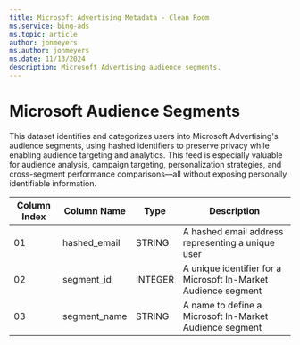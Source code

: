 ```yaml
---
title: Microsoft Advertising Metadata - Clean Room
ms.service: bing-ads
ms.topic: article
author: jonmeyers
ms.author: jonmeyers
ms.date: 11/13/2024
description: Microsoft Advertising audience segments.
---
```

# Microsoft Audience Segments

This dataset identifies and categorizes users into Microsoft Advertising's audience segments, using hashed identifiers to preserve privacy while enabling audience targeting and analytics. This feed is especially valuable for audience analysis, campaign targeting, personalization strategies, and cross-segment performance comparisons—all without exposing personally identifiable information.

| Column Index | Column Name   | Type    | Description                                                        |
|--------------|----------------|---------|--------------------------------------------------------------------|
| 01           | hashed_email   | STRING  | A hashed email address representing a unique user                 |
| 02           | segment_id     | INTEGER | A unique identifier for a Microsoft In-Market Audience segment    |
| 03           | segment_name   | STRING  | A name to define a Microsoft In-Market Audience segment           |
